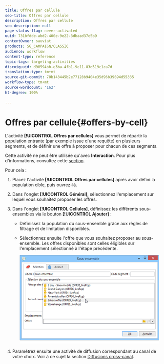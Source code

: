 ```yaml
---
title: Offres par cellule
seo-title: Offres par cellule
description: Offres par cellule
seo-description: null
page-status-flag: never-activated
uuid: 731bfdde-abd2-400e-9e22-3dbaad37c5b9
contentOwner: sauviat
products: SG_CAMPAIGN/CLASSIC
audience: workflow
content-type: reference
topic-tags: targeting-activities
discoiquuid: d90594bb-e3ba-4fb1-9e11-83d519c1ca7d
translation-type: tm+mt
source-git-commit: 70b143445b2e77128b9404e35d96b39694d55335
workflow-type: tm+mt
source-wordcount: '162'
ht-degree: 100%

---
```



# Offres par cellule{#offers-by-cell}

L&#39;activité **[!UICONTROL Offres par cellules]** vous permet de répartir la population entrante (par exemple issue d&#39;une requête) en plusieurs segments, et de définir une offre à proposer pour chacun de ces segments.

Cette activité ne peut être utilisée qu&#39;avec **Interaction**. Pour plus d&#39;informations, consultez cette [section](../../interaction/using/about-outbound-channels.md).

Pour cela :

1. Placez l&#39;activité **[!UICONTROL Offres par cellules]** après avoir défini la population cible, puis ouvrez-là.
1. Dans l&#39;onglet **[!UICONTROL Général]**, sélectionnez l&#39;emplacement sur lequel vous souhaitez proposer les offres.
1. Dans l&#39;onglet **[!UICONTROL Cellules]**, définissez les différents sous-ensembles via le bouton **[!UICONTROL Ajouter]** :

   * Définissez la population du sous-ensemble grâce aux règles de filtrage et de limitation disponibles.
   * Sélectionnez ensuite l&#39;offre que vous souhaitez proposer au sous-ensemble. Les offres disponibles sont celles éligibles sur l&#39;emplacement sélectionné à l&#39;étape précédente.

      ![](assets/int_offer_per_cell1.png)

1. Paramétrez ensuite une activité de diffusion correspondant au canal de votre choix. Voir à ce sujet la section [Diffusions cross-canal](../../workflow/using/cross-channel-deliveries.md).

